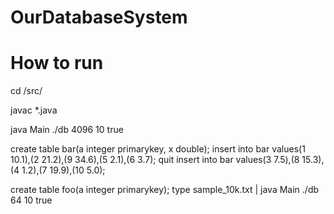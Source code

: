 # OurDatabaseSystem

# How to run

cd /src/

javac *.java

java Main ./db 4096 10 true

create table bar(a integer primarykey, x double);
insert into bar values(1 10.1),(2 21.2),(9 34.6),(5 2.1),(6 3.7);
quit
insert into bar values(3 7.5),(8 15.3),(4 1.2),(7 19.9),(10 5.0);

create table foo(a integer primarykey);
type sample_10k.txt | java Main ./db 64 10 true